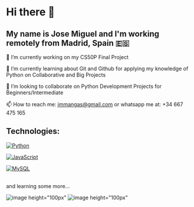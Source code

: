 # Hi there 👋
## My name is Jose Miguel and I'm working remotely from Madrid, Spain 🇪🇸

🔭 I’m currently working on my CS50P Final Project

🌱 I’m currently learning about Git and Github for applying my knowledge of Python on Collaborative and Big Projects

👯 I’m looking to collaborate on Python Development Projects for Beginners/Intermediate

📫 How to reach me: jmmangas@gmail.com or whatsapp me at: +34 667 475 165

## Technologies:

[![Python](https://img.shields.io/badge/Python-yellow?style=for-the-badge&logo=python&logoColor=white&labelColor=101010)]()

[![JavaScript](https://img.shields.io/badge/JavaScript-F7DF1E?style=for-the-badge&logo=javascript&logoColor=white&labelColor=101010)]()

[![MySQL](https://img.shields.io/badge/MySQL-4479A1?style=for-the-badge&logo=mysql&logoColor=white&labelColor=101010)]()

</br>
and learning some more...

![image height="100px"](https://github.com/jmiguelmangas/jmiguelmangas/assets/48366896/3d2769b2-22d0-45eb-857b-503b244a13c6) ![image height="100px"](https://github.com/jmiguelmangas/jmiguelmangas/assets/48366896/a8dd313e-73ed-487f-ade8-edf91f4621ff)


